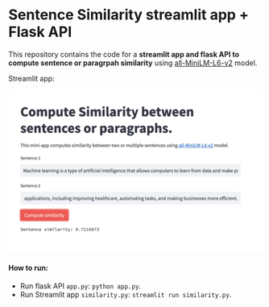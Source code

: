# Sentence Similarity streamlit app + Flask API
This repository contains the code for a **streamlit app and flask API to compute sentence or paragrpah similarity** using [all-MiniLM-L6-v2](https://huggingface.co/sentence-transformers/all-MiniLM-L6-v2) model.

Streamlit app:

![Sentence Similarity app](figures/sentence_similarity.png)

#### How to run:
- Run flask API `app.py`: `python app.py`.
- Run Streamlit app `similarity.py`: `streamlit run similarity.py`.